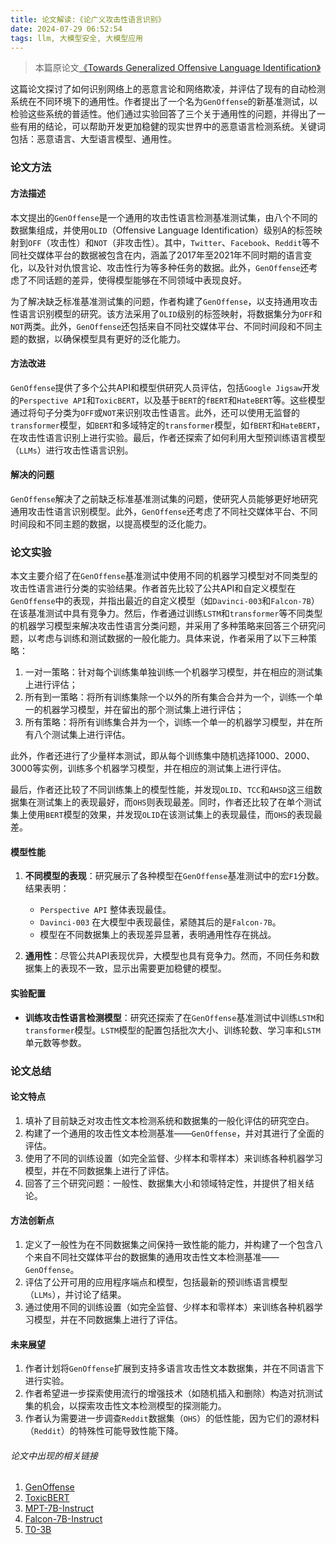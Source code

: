 ```yaml
---
title: 论文解读:《论广义攻击性语言识别》
date: 2024-07-29 06:52:54
tags: llm, 大模型安全, 大模型应用
---
```



> 本篇原论文[《Towards Generalized Offensive Language Identification》](https://arxiv.org/abs/2407.18738)

这篇论文探讨了如何识别网络上的恶意言论和网络欺凌，并评估了现有的自动检测系统在不同环境下的通用性。作者提出了一个名为`GenOffense`的新基准测试，以检验这些系统的普适性。他们通过实验回答了三个关于通用性的问题，并得出了一些有用的结论，可以帮助开发更加稳健的现实世界中的恶意语言检测系统。关键词包括：恶意语言、大型语言模型、通用性。

<!-- more -->

### 论文方法

#### 方法描述

本文提出的`GenOffense`是一个通用的攻击性语言检测基准测试集，由八个不同的数据集组成，并使用`OLID`（Offensive Language Identification）级别A的标签映射到`OFF`（攻击性）和`NOT`（非攻击性）。其中，`Twitter`、`Facebook`、`Reddit`等不同社交媒体平台的数据被包含在内，涵盖了2017年至2021年不同时期的语言变化，以及针对仇恨言论、攻击性行为等多种任务的数据。此外，`GenOffense`还考虑了不同话题的差异，使得模型能够在不同领域中表现良好。

为了解决缺乏标准基准测试集的问题，作者构建了`GenOffense`，以支持通用攻击性语言识别模型的研究。该方法采用了`OLID`级别的标签映射，将数据集分为`OFF`和`NOT`两类。此外，`GenOffense`还包括来自不同社交媒体平台、不同时间段和不同主题的数据，以确保模型具有更好的泛化能力。

#### 方法改进
`GenOffense`提供了多个公共API和模型供研究人员评估，包括`Google Jigsaw`开发的`Perspective API`和`ToxicBERT`，以及基于`BERT`的`fBERT`和`HateBERT`等。这些模型通过将句子分类为`OFF`或`NOT`来识别攻击性语言。此外，还可以使用无监督的`transformer`模型，如`BERT`和多域特定的`transformer`模型，如`fBERT`和`HateBERT`，在攻击性语言识别上进行实验。最后，作者还探索了如何利用大型预训练语言模型（`LLMs`）进行攻击性语言识别。

#### 解决的问题
`GenOffense`解决了之前缺乏标准基准测试集的问题，使研究人员能够更好地研究通用攻击性语言识别模型。此外，`GenOffense`还考虑了不同社交媒体平台、不同时间段和不同主题的数据，以提高模型的泛化能力。

### 论文实验
本文主要介绍了在`GenOffense`基准测试中使用不同的机器学习模型对不同类型的攻击性语言进行分类的实验结果。作者首先比较了公共API和自定义模型在`GenOffense`中的表现，并指出最近的自定义模型（如`Davinci-003`和`Falcon-7B`）在该基准测试中具有竞争力。然后，作者通过训练`LSTM`和`transformer`等不同类型的机器学习模型来解决攻击性语言分类问题，并采用了多种策略来回答三个研究问题，以考虑与训练和测试数据的一般化能力。具体来说，作者采用了以下三种策略：

1. 一对一策略：针对每个训练集单独训练一个机器学习模型，并在相应的测试集上进行评估；
2. 所有到一策略：将所有训练集除一个以外的所有集合合并为一个，训练一个单一的机器学习模型，并在留出的那个测试集上进行评估；
3. 所有策略：将所有训练集合并为一个，训练一个单一的机器学习模型，并在所有八个测试集上进行评估。

此外，作者还进行了少量样本测试，即从每个训练集中随机选择1000、2000、3000等实例，训练多个机器学习模型，并在相应的测试集上进行评估。

最后，作者还比较了不同训练集上的模型性能，并发现`OLID`、`TCC`和`AHSD`这三组数据集在测试集上的表现最好，而`OHS`则表现最差。同时，作者还比较了在单个测试集上使用`BERT`模型的效果，并发现`OLID`在该测试集上的表现最佳，而`OHS`的表现最差。

#### 模型性能
1. **不同模型的表现**：研究展示了各种模型在`GenOffense`基准测试中的宏`F1`分数。结果表明：
   - `Perspective API` 整体表现最佳。
   - `Davinci-003` 在大模型中表现最佳，紧随其后的是`Falcon-7B`。
   - 模型在不同数据集上的表现差异显著，表明通用性存在挑战。

2. **通用性**：尽管公共API表现优异，大模型也具有竞争力。然而，不同任务和数据集上的表现不一致，显示出需要更加稳健的模型。

#### 实验配置
- **训练攻击性语言检测模型**：研究还探索了在`GenOffense`基准测试中训练`LSTM`和`transformer`模型。`LSTM`模型的配置包括批次大小、训练轮数、学习率和`LSTM`单元数等参数。

### 论文总结

#### 论文特点
1. 填补了目前缺乏对攻击性文本检测系统和数据集的一般化评估的研究空白。
2. 构建了一个通用的攻击性文本检测基准——`GenOffense`，并对其进行了全面的评估。
3. 使用了不同的训练设置（如完全监督、少样本和零样本）来训练各种机器学习模型，并在不同数据集上进行了评估。
4. 回答了三个研究问题：一般性、数据集大小和领域特定性，并提供了相关结论。

#### 方法创新点
1. 定义了一般性为在不同数据集之间保持一致性能的能力，并构建了一个包含八个来自不同社交媒体平台的数据集的通用攻击性文本检测基准——`GenOffense`。
2. 评估了公开可用的应用程序端点和模型，包括最新的预训练语言模型（`LLMs`），并讨论了结果。
3. 通过使用不同的训练设置（如完全监督、少样本和零样本）来训练各种机器学习模型，并在不同数据集上进行了评估。

#### 未来展望
1. 作者计划将`GenOffense`扩展到支持多语言攻击性文本数据集，并在不同语言下进行实验。
2. 作者希望进一步探索使用流行的增强技术（如随机插入和删除）构造对抗测试集的机会，以探索攻击性文本检测模型的探测能力。
3. 作者认为需要进一步调查`Reddit`数据集（`OHS`）的低性能，因为它们的源材料（`Reddit`）的特殊性可能导致性能下降。

###### 论文中出现的相关链接

1. [GenOffense](https://github.com/TharinduDR/GeneralOffense)
2. [ToxicBERT](https://huggingface.co/unitary/toxic-bert)
3. [MPT-7B-Instruct](https://huggingface.co/mosaicml/mpt-7b-instruct)
4. [Falcon-7B-Instruct](https://huggingface.co/tiiuae/falcon-7b-instruct)
5. [T0-3B](https://huggingface.co/bigscience/T0_3B)
